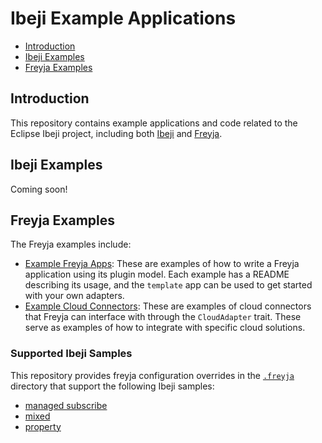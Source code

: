 # Ibeji Example Applications

- [Introduction](#introduction)
- [Ibeji Examples](#ibeji-examples)
- [Freyja Examples](#freyja-examples)

## Introduction

This repository contains example applications and code related to the Eclipse Ibeji project, including both [Ibeji](https://github.com/eclipse-ibeji/ibeji) and [Freyja](https://github.com/eclipse-ibeji/freyja).

## Ibeji Examples

Coming soon!

## Freyja Examples

The Freyja examples include:

- [Example Freyja Apps](./freyja_apps/): These are examples of how to write a Freyja application using its plugin model. Each example has a README describing its usage, and the `template` app can be used to get started with your own adapters.
- [Example Cloud Connectors](./cloud_connectors/): These are examples of cloud connectors that Freyja can interface with through the `CloudAdapter` trait. These serve as examples of how to integrate with specific cloud solutions.

### Supported Ibeji Samples

This repository provides freyja configuration overrides in the [`.freyja`](.freyja/) directory that support the following Ibeji samples:

- [managed subscribe](https://github.com/eclipse-ibeji/ibeji/tree/main/samples/managed_subscribe)
- [mixed](https://github.com/eclipse-ibeji/ibeji/tree/main/samples/mixed)
- [property](https://github.com/eclipse-ibeji/ibeji/tree/main/samples/property)
